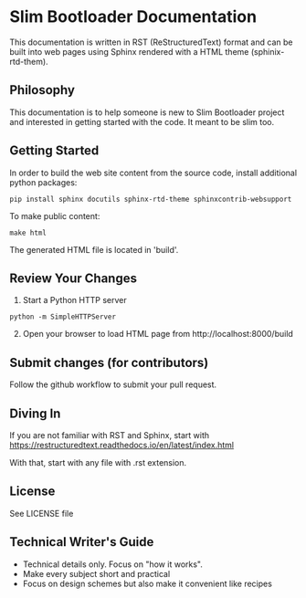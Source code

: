 # Slim Bootloader Documentation

This documentation is written in RST (ReStructuredText) format and can be built into web pages using Sphinx rendered with a HTML theme (sphinix-rtd-them).

## Philosophy

This documentation is to help someone is new to Slim Bootloader project and interested in getting started with the code. It meant to be slim too.


## Getting Started

In order to build the web site content from the source code, install additional python packages:

`pip install sphinx docutils sphinx-rtd-theme sphinxcontrib-websupport`

To make public content:

`make html`

The generated HTML file is located in 'build'.


## Review Your Changes

1. Start a Python HTTP server

`python -m SimpleHTTPServer`

2. Open your browser to load HTML page from http://localhost:8000/build


## Submit changes (for contributors)

Follow the github workflow to submit your pull request.


## Diving In

If you are not familiar with RST and Sphinx, start with https://restructuredtext.readthedocs.io/en/latest/index.html

With that, start with any file with .rst extension.


## License

See LICENSE file


## Technical Writer's Guide

* Technical details only.  Focus on "how it works".
* Make every subject short and practical
* Focus on design schemes but also make it convenient like recipes
